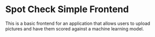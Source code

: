 # Spot Check Simple Frontend

This is a basic frontend for an application that allows users to upload pictures and have them scored against a machine learning model.

